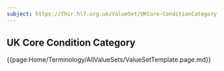 ```yaml
---
subject: https://fhir.hl7.org.uk/ValueSet/UKCore-ConditionCategory
---
```

## UK Core Condition Category

{{page:Home/Terminology/AllValueSets/ValueSetTemplate.page.md}}
